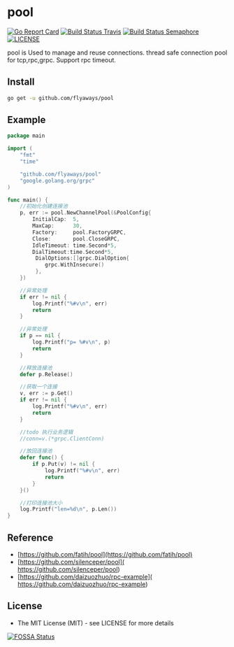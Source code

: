 # pool
[![Go Report Card](https://goreportcard.com/badge/github.com/flyaways/pool?style=flat-square)](https://goreportcard.com/report/github.com/flyaways/pool)
[![Build Status Travis](https://travis-ci.org/flyaways/pool.svg?branch=master)](https://travis-ci.org/flyaways/pool)
[![Build Status Semaphore](https://semaphoreci.com/api/v1/flyaways/pool/branches/master/shields_badge.svg)](https://semaphoreci.com/flyaways/pool)
[![LICENSE](https://img.shields.io/badge/licence-Apache%202.0-brightgreen.svg?style=flat-square)](https://github.com/flyaways/pool/blob/master/LICENSE)

pool is Used to manage and reuse connections.
thread safe connection pool for tcp,rpc,grpc. 
Support rpc timeout.

## Install
```sh
go get -u github.com/flyaways/pool
```

## Example
```go
package main

import (
	"fmt"
	"time"

	"github.com/flyaways/pool"
	"google.golang.org/grpc"
)

func main() { 
	//初始化创建连接池
	p, err := pool.NewChannelPool(&PoolConfig{
		InitialCap:  5,
		MaxCap:      30,
		Factory:     pool.FactoryGRPC,
		Close:       pool.CloseGRPC,
		IdleTimeout: time.Second*5,
		DialTimeout:time.Second*5,
		 DialOptions:[]grpc.DialOption{
         	grpc.WithInsecure()
		 },
	})

	//异常处理
	if err != nil {
		log.Printf("%#v\n", err)
		return
	}

	//异常处理
	if p == nil {
		log.Printf("p= %#v\n", p)
		return
	}

	//释放连接池
	defer p.Release()

	//获取一个连接
	v, err := p.Get()
	if err != nil {
		log.Printf("%#v\n", err)
		return
	}

	//todo 执行业务逻辑
	//conn=v.(*grpc.ClientConn)

	//放回连接池
	defer func() {
		if p.Put(v) != nil {
			log.Printf("%#v\n", err)
			return
		}
	}()

	//打印连接池大小
	log.Printf("len=%d\n", p.Len())
}
```

## Reference
 * [https://github.com/fatih/pool](https://github.com/fatih/pool)
 * [https://github.com/silenceper/pool]( https://github.com/silenceper/pool)
 * [https://github.com/daizuozhuo/rpc-example]( https://github.com/daizuozhuo/rpc-example)

## License
* The MIT License (MIT) - see LICENSE for more details

[![FOSSA Status](https://app.fossa.io/api/projects/git%2Bhttps%3A%2F%2Fgithub.com%2Fflyaways%2Fpool.svg?type=large)](https://app.fossa.io/projects/git%2Bhttps%3A%2F%2Fgithub.com%2Fflyaways%2Fpool?ref=badge_large)
